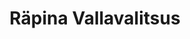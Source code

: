 ---
title: Räpina Vallavalitsus
maintainer_name: Andrus Karpson
maintainer_email: andrus@rapina.ee
description: '' 
twitter: ''
---